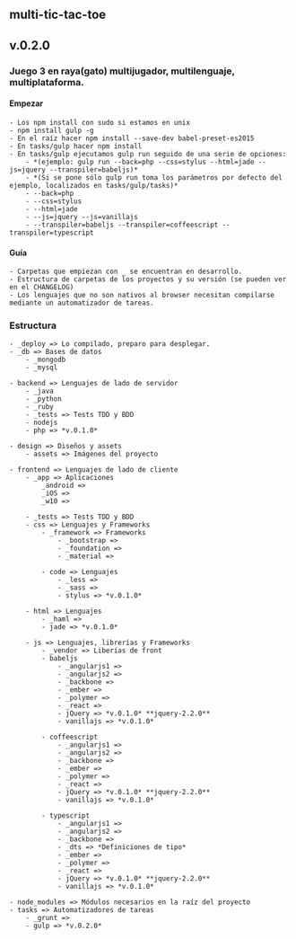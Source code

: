 ## multi-tic-tac-toe
## v.0.2.0

### Juego 3 en raya(gato) multijugador, multilenguaje, multiplataforma.

#### Empezar
    - Los npm install con sudo si estamos en unix
    - npm install gulp -g
    - En el raíz hacer npm install --save-dev babel-preset-es2015
    - En tasks/gulp hacer npm install
    - En tasks/gulp ejecutamos gulp run seguido de una serie de opciones:
        - *(ejemplo: gulp run --back=php --css=stylus --html=jade --js=jquery --transpiler=babeljs)*
        - *(Si se pone sólo gulp run toma los parámetros por defecto del ejemplo, localizados en tasks/gulp/tasks)*
        - --back=php
        - --css=stylus
        - --html=jade
        - --js=jquery --js=vanillajs
        - --transpiler=babeljs --transpiler=coffeescript --transpiler=typescript

#### Guía
    - Carpetas que empiezan con _ se encuentran en desarrollo.
    - Estructura de carpetas de los proyectos y su versión (se pueden ver en el CHANGELOG)
	- Los lenguajes que no son nativos al browser necesitan compilarse mediante un automatizador de tareas.

### Estructura
    - _deploy => Lo compilado, preparo para desplegar.
    - _db => Bases de datos
        - _mongodb
        - _mysql

    - backend => Lenguajes de lado de servidor
        - _java
        - _python
        - _ruby
        - _tests => Tests TDD y BDD
        - nodejs
        - php => *v.0.1.0*

    - design => Diseños y assets
        - assets => Imágenes del proyecto

    - frontend => Lenguajes de lado de cliente
        - _app => Aplicaciones
            _android =>
            _iOS => 
            _w10 =>

        - _tests => Tests TDD y BDD
        - css => Lenguajes y Frameworks
            - _framework => Frameworks
                - _bootstrap =>
                - _foundation =>
                - _material =>

            - code => Lenguajes
                - _less =>
                - _sass =>
                - stylus => *v.0.1.0*

        - html => Lenguajes
            - _haml =>
            - jade => *v.0.1.0*

        - js => Lenguajes, librerías y Frameworks
            - _vendor => Liberías de front
            - babeljs
                - _angularjs1 =>
                - _angularjs2 =>
                - _backbone =>
                - _ember =>
                - _polymer =>
                - _react =>
                - jQuery => *v.0.1.0* **jquery-2.2.0**
                - vanillajs => *v.0.1.0*

            - coffeescript
                - _angularjs1 =>
                - _angularjs2 =>
                - _backbone =>
                - _ember =>
                - _polymer =>
                - _react =>
                - jQuery => *v.0.1.0* **jquery-2.2.0**
                - vanillajs => *v.0.1.0*

            - typescript
                - _angularjs1 =>
                - _angularjs2 =>
                - _backbone =>
                - _dts => *Definiciones de tipo*
                - _ember =>
                - _polymer =>
                - _react =>
                - jQuery => *v.0.1.0* **jquery-2.2.0**
                - vanillajs => *v.0.1.0*

    - node_modules => Módulos necesarios en la raíz del proyecto
    - tasks => Automatizadores de tareas
        - _grunt =>
        - gulp => *v.0.2.0*